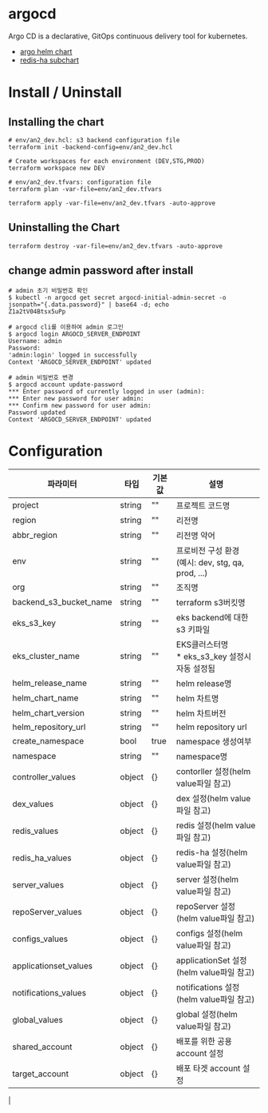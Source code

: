 # argocd
Argo CD is a declarative, GitOps continuous delivery tool for kubernetes.

- [argo helm chart](https://github.com/argoproj/argo-helm)
- [redis-ha subchart](https://github.com/DandyDeveloper/charts)


# Install / Uninstall

## Installing the chart

```
# env/an2_dev.hcl: s3 backend configuration file
terraform init -backend-config=env/an2_dev.hcl

# Create workspaces for each environment (DEV,STG,PROD)
terraform workspace new DEV

# env/an2_dev.tfvars: configuration file
terraform plan -var-file=env/an2_dev.tfvars

terraform apply -var-file=env/an2_dev.tfvars -auto-approve
```

## Uninstalling the Chart

```
terraform destroy -var-file=env/an2_dev.tfvars -auto-approve
```

## change admin password after install

```
# admin 초기 비밀번호 확인
$ kubectl -n argocd get secret argocd-initial-admin-secret -o jsonpath="{.data.password}" | base64 -d; echo
Z1a2tV04Btsx5uPp

# argocd cli를 이용하여 admin 로그인
$ argocd login ARGOCD_SERVER_ENDPOINT
Username: admin
Password:
'admin:login' logged in successfully
Context 'ARGOCD_SERVER_ENDPOINT' updated

# admin 비밀번호 변경
$ argocd account update-password
*** Enter password of currently logged in user (admin):
*** Enter new password for user admin:
*** Confirm new password for user admin:
Password updated
Context 'ARGOCD_SERVER_ENDPOINT' updated

```

# Configuration

|파라미터|타입|기본값|설명|
|--------|--------|--------|--------|
|project|string|""|프로젝트 코드명|
|region|string|""|리전명|
|abbr_region|string|""|리전명 약어|
|env|string|""|프로비전 구성 환경 </br>(예시: dev, stg, qa, prod, ...)|
|org|string|""|조직명|
|backend_s3_bucket_name|string|""|terraform s3버킷명|
|eks_s3_key|string|""|eks backend에 대한 s3 키파일|
|eks_cluster_name|string|""|EKS클러스터명<br/>* eks_s3_key 설정시 자동 설정됨|
|helm_release_name|string|""|helm release명|
|helm_chart_name|string|""|helm 차트명|
|helm_chart_version|string|""|helm 차트버전|
|helm_repository_url|string|""|helm repository url|
|create_namespace|bool|true|namespace 생성여부|
|namespace|string|""|namespace명|
|controller_values|object|{}|contorller 설정(helm value파일 참고)|
|dex_values|object|{}|dex 설정(helm value파일 참고)|
|redis_values|object|{}|redis 설정(helm value파일 참고)|
|redis_ha_values|object|{}|redis-ha 설정(helm value파일 참고)|
|server_values|object|{}|server 설정(helm value파일 참고)|
|repoServer_values|object|{}|repoServer 설정(helm value파일 참고)|
|configs_values|object|{}|configs 설정(helm value파일 참고)|
|applicationset_values|object|{}|applicationSet 설정(helm value파일 참고)|
|notifications_values|object|{}|notifications 설정(helm value파일 참고)|
|global_values|object|{}|global 설정(helm value파일 참고)|
|shared_account|object|{}|배포를 위한 공용 account 설정|
|target_account|object|{}|배포 타겟 account 설정|
|
